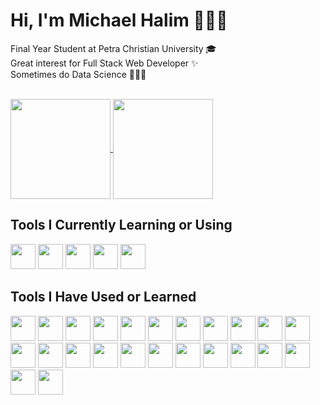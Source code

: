 # Hi, I'm Michael Halim 🧑🏻👋<br />
Final Year Student at Petra Christian University 🎓<br />
Great interest for Full Stack Web Developer ✨<br />
Sometimes do Data Science 👨‍🔬📁<br /><br />

<a href="https://github.com/anuraghazra/github-readme-stats">
  <img align="center" height="160px" src="https://github-readme-stats.vercel.app/api?username=michael-halim&show_icons=true&theme=tokyonight&count_private=true" />
</a>
<a href="https://github.com/anuraghazra/convoychat">
  <img align="center" height="160px" src="https://github-readme-stats.vercel.app/api/top-langs/?username=michael-halim&show_icons=true&theme=tokyonight&count_private=true&layout=compact" />
</a>


## Tools I Currently Learning or Using
<p>
<img height="40px" src="https://cdn.jsdelivr.net/gh/devicons/devicon/icons/vuejs/vuejs-original.svg" />
<img height="40px" src="https://cdn.jsdelivr.net/gh/devicons/devicon/icons/nuxtjs/nuxtjs-original.svg" />
<img height="40px" src="https://cdn.jsdelivr.net/gh/devicons/devicon/icons/docker/docker-plain-wordmark.svg" />
<img height="40px" src="https://cdn.jsdelivr.net/gh/devicons/devicon/icons/go/go-original.svg" /> 
<img height="40px" src="/img/revelhat.png">
</p>

## Tools I Have Used or Learned
<p><img height="40px" src="https://cdn.jsdelivr.net/gh/devicons/devicon/icons/html5/html5-original.svg">
<img height="40px" src="https://cdn.jsdelivr.net/gh/devicons/devicon/icons/css3/css3-original.svg">
<img height="40px" src="https://cdn.jsdelivr.net/gh/devicons/devicon/icons/javascript/javascript-original.svg" />
<img height="40px" src="https://cdn.jsdelivr.net/gh/devicons/devicon/icons/jquery/jquery-plain-wordmark.svg" />
<img height="40px" src="https://cdn.jsdelivr.net/gh/devicons/devicon/icons/php/php-plain.svg" />
<img height="40px" src="https://cdn.jsdelivr.net/gh/devicons/devicon/icons/react/react-original.svg">
<img height="40px" src="https://cdn.jsdelivr.net/gh/devicons/devicon/icons/nextjs/nextjs-original.svg">
<img height="40px" src="https://cdn.jsdelivr.net/gh/devicons/devicon/icons/nodejs/nodejs-plain-wordmark.svg">
<img height="40px" src="https://cdn.jsdelivr.net/gh/devicons/devicon/icons/express/express-original-wordmark.svg">
<img height="40px" src="https://cdn.jsdelivr.net/gh/devicons/devicon/icons/django/django-plain.svg">
<img height="40px" src="https://cdn.jsdelivr.net/gh/devicons/devicon/icons/flask/flask-original.svg">
<img height="40px" src="https://cdn.jsdelivr.net/gh/devicons/devicon/icons/mysql/mysql-original-wordmark.svg">
<img height="40px" src="https://cdn.jsdelivr.net/gh/devicons/devicon/icons/redis/redis-original.svg">
<img height="40px" src="https://cdn.jsdelivr.net/gh/devicons/devicon/icons/mongodb/mongodb-original.svg" />
<img height="40px" src="https://cdn.jsdelivr.net/gh/devicons/devicon/icons/neo4j/neo4j-original-wordmark.svg" />
<img height="40px" src="https://cdn.jsdelivr.net/gh/devicons/devicon/icons/sqlite/sqlite-original-wordmark.svg">
<img height="40px" src="https://cdn.jsdelivr.net/gh/devicons/devicon/icons/postgresql/postgresql-original-wordmark.svg">
<img height="40px" src="https://cdn.jsdelivr.net/gh/devicons/devicon/icons/cplusplus/cplusplus-original.svg">
<img height="40px" src="https://cdn.jsdelivr.net/gh/devicons/devicon/icons/php/php-plain.svg">
<img height="40px" src="https://cdn.jsdelivr.net/gh/devicons/devicon/icons/python/python-original.svg" />
<img height="40px" src="https://cdn.jsdelivr.net/gh/devicons/devicon/icons/javascript/javascript-original.svg" />
<img height="40px" src="https://cdn.jsdelivr.net/gh/devicons/devicon/icons/selenium/selenium-original.svg" />          
<img height="40px" src="https://cdn.jsdelivr.net/gh/devicons/devicon/icons/git/git-original.svg">
<img height="40px" src="https://cdn.jsdelivr.net/gh/devicons/devicon/icons/github/github-original.svg">
</p>
